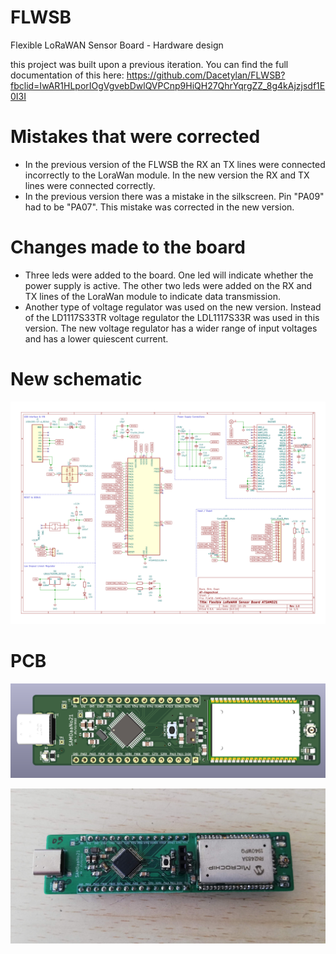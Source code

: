 # FLWSB
Flexible LoRaWAN Sensor Board - Hardware design

this project was built upon a previous iteration. You can find the full documentation of this here: https://github.com/Dacetylan/FLWSB?fbclid=IwAR1HLporIOgVgvebDwlQVPCnp9HiQH27QhrYqrgZZ_8g4kAjzjsdf1E0I3I

# Mistakes that were corrected
- In the previous version of the FLWSB the RX an TX lines were connected incorrectly to the LoraWan module. In the new version the RX and TX lines were connected correctly.
- In the previous version there was a mistake in the silkscreen. Pin "PA09" had to be "PA07". This mistake was corrected in the new version.

# Changes made to the board
- Three leds were added to the board. One led will indicate whether the power supply is active. The other two leds were added on the RX and TX lines of the LoraWan module to indicate data transmission.
- Another type of voltage regulator was used on the new version. Instead of the LD1117S33TR voltage regulator the LDL1117S33R was used in this version. The new voltage regulator has a wider range of input voltages and has a lower quiescent current.

# New schematic
![FLWSB](assets/FLWSB-SAMDaaNo21.svg 'Figuur 1: New schematic of the FLWSB')

# PCB
![FLWSB](assets/FLWSB.png 'Figuur 2: 3D view of the new FLWSB version')

![FLWSB](assets/FLWSB_soldered.jpg 'Figuur 3: soldered FLWSB')
